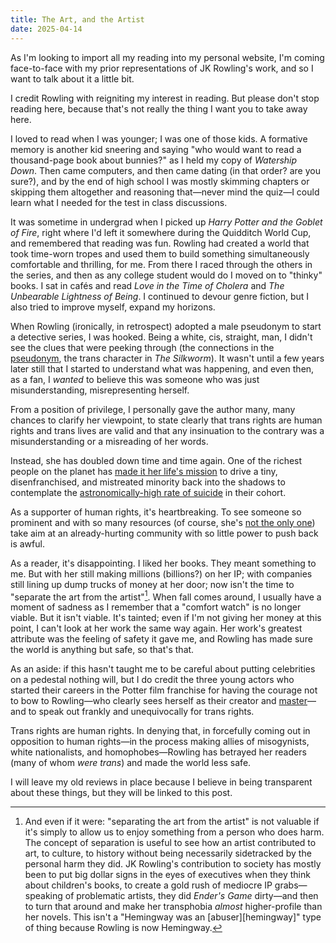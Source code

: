 ```yaml
---
title: The Art, and the Artist
date: 2025-04-14
---
```


As I'm looking to import all my reading into my personal website, I'm coming face-to-face with my prior representations of JK Rowling's work, and so I want to talk about it a little bit.

<!--more-->

I credit Rowling with reigniting my interest in reading. But please don't stop reading here, because that's not really the thing I want you to take away here.

I loved to read when I was younger; I was one of those kids. A formative memory is another kid sneering and saying "who would want to read a thousand-page book about bunnies?" as I held my copy of _Watership Down_. Then came computers, and then came dating (in that order? are you sure?), and by the end of high school I was mostly skimming chapters or skipping them altogether and reasoning that—never mind the quiz—I could learn what I needed for the test in class discussions.

It was sometime in undergrad when I picked up _Harry Potter and the Goblet of Fire_, right where I'd left it somewhere during the Quidditch World Cup, and remembered that reading was fun. Rowling had created a world that took time-worn tropes and used them to build something simultaneously comfortable and thrilling, for me. From there I raced through the others in the series, and then as any college student would do I moved on to "thinky" books. I sat in cafés and read _Love in the Time of Cholera_ and _The Unbearable Lightness of Being_. I continued to devour genre fiction, but I also tried to improve myself, expand my horizons.

When Rowling (ironically, in retrospect) adopted a male pseudonym to start a detective series, I was hooked. Being a white, cis, straight, man, I didn't see the clues that were peeking through (the connections in the [pseudonym], the trans character in _The Silkworm_). It wasn't until a few years later still that I started to understand what was happening, and even then, as a fan, I _wanted_ to believe this was someone who was just misunderstanding, misrepresenting herself.

From a position of privilege, I personally gave the author many, many chances to clarify her viewpoint, to state clearly that trans rights are human rights and trans lives are valid and that any insinuation to the contrary was a misunderstanding or a misreading of her words.

Instead, she has doubled down time and time again. One of the richest people on the planet has [made it her life's mission][transphobe] to drive a tiny, disenfranchised, and mistreated minority back into the shadows to contemplate the [astronomically-high rate of suicide][transpop] in their cohort.

As a supporter of human rights, it's heartbreaking. To see someone so prominent and with so many resources (of course, she's [not the only one][elon]) take aim at an already-hurting community with so little power to push back is awful.

As a reader, it's disappointing. I liked her books. They meant something to me. But with her still making millions (billions?) on her IP; with companies still lining up dump trucks of money at her door; now isn't the time to "separate the art from the artist"[^1]. When fall comes around, I usually have a moment of sadness as I remember that a "comfort watch" is no longer viable. But it isn't viable. It's tainted; even if I'm not giving her money at this point, I can't look at her work the same way again. Her work's greatest attribute was the feeling of safety it gave me, and Rowling has made sure the world is anything but safe, so that's that.

As an aside: if this hasn't taught me to be careful about putting celebrities on a pedestal nothing will, but I do credit the three young actors who started their careers in the Potter film franchise for having the courage not to bow to Rowling—who clearly sees herself as their creator and [master][three-guesses]—and to speak out frankly and unequivocally for trans rights.

Trans rights are human rights. In denying that, in forcefully coming out in opposition to human rights—in the process making allies of misogynists, white nationalists, and homophobes—Rowling has betrayed her readers (many of whom _were trans_) and made the world less safe.

I will leave my old reviews in place because I believe in being transparent about these things, but they will be linked to this post.

[^1]: And even if it were: "separating the art from the artist" is not valuable if it's simply to allow us to enjoy something from a person who does harm. The concept of separation is useful to see how an artist contributed to art, to culture, to history without being necessarily sidetracked by the personal harm they did. JK Rowling's contribution to society has mostly been to put big dollar signs in the eyes of executives when they think about children's books, to create a gold rush of mediocre IP grabs—speaking of problematic artists, they did _Ender's Game_ dirty—and then to turn that around and make her transphobia _almost_ higher-profile than her novels. This isn't a "Hemingway was an [abuser][hemingway]" type of thing because Rowling is now Hemingway.

[pseudonym]: https://en.wikipedia.org/wiki/Robert_Galbraith_Heath
[transphobe]: https://web.archive.org/web/https://theweek.com/feature/1020838/jk-rowlings-transphobia-controversy-a-complete-timeline
[transpop]: https://www.transpop.org/
[elon]: https://web.archive.org/web/https://www.them.us/story/elon-musk-pride-month-tweet-likes-anti-trans
[three-guesses]: https://web.archive.org/web/https://www.euronews.com/culture/2025/03/20/three-guesses-jk-rowling-appears-to-take-a-swipe-at-harry-potter-stars-amid-feud
